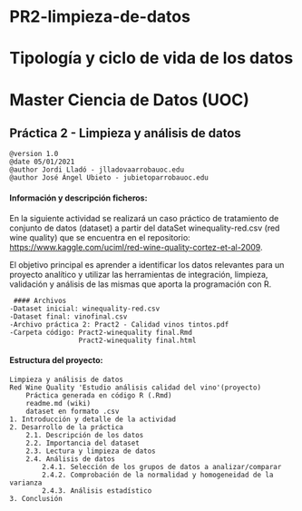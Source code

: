 # PR2-limpieza-de-datos
# Tipología y ciclo de vida de los datos
# Master Ciencia de Datos (UOC)
## Práctica 2 - Limpieza y análisis de datos

    @version 1.0
    @date 05/01/2021
    @author Jordi Lladó - jlladovaarrobauoc.edu
    @author José Ángel Ubieto - jubietoparrobauoc.edu

#### Información y descripción ficheros:
    
En la siguiente actividad se realizará un caso práctico de tratamiento de conjunto de datos (dataset) a partir del dataSet winequality-red.csv (red wine quality) que se encuentra en el repositorio: https://www.kaggle.com/uciml/red-wine-quality-cortez-et-al-2009. 

El objetivo principal es aprender a identificar los datos relevantes para un proyecto analítico y utilizar las herramientas de integración, limpieza, validación y análisis de las mismas que aporta la programación con R.

     #### Archivos
    -Dataset inicial: winequality-red.csv
    -Dataset final: vinofinal.csv
    -Archivo práctica 2: Pract2 - Calidad vinos tintos.pdf
    -Carpeta código: Pract2-winequality final.Rmd
                     Pract2-winequality final.html 

         
#### Estructura del proyecto:
    Limpieza y análisis de datos 
    Red Wine Quality 'Estudio análisis calidad del vino'(proyecto)
        Práctica generada en código R (.Rmd)
        readme.md (wiki)
        dataset en formato .csv
    1. Introducción y detalle de la actividad
    2. Desarrollo de la práctica
        2.1. Descripción de los datos
        2.2. Importancia del dataset
        2.3. Lectura y limpieza de datos
        2.4. Análisis de datos	
            2.4.1. Selección de los grupos de datos a analizar/comparar	
            2.4.2. Comprobación de la normalidad y homogeneidad de la varianza
            2.4.3. Análisis estadístico
    3. Conclusión
